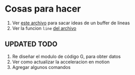 Cosas para hacer
================

1. Ver [este archivo](~/Repositories/Contiki-ng-Attacks/os/dev/serial-line.c) para sacar ideas de un buffer de lineas
1. Ver la funcion `line` [del archivo](~/Repositories/GcodeCNCDemo/GcodeCNCDemo4AxisCNCShield/GcodeCNCDemo4AxisCNCShield.ino)



UPDATED TODO
------------

1. Re diseñar el modulo de código G, para obter datos
1. Ver como actualizar la acceleracion en motion
1. Agregar algunos comandos


